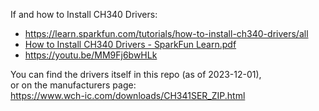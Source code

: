 If and how to Install CH340 Drivers:  
 - https://learn.sparkfun.com/tutorials/how-to-install-ch340-drivers/all  
 - [How to Install CH340 Drivers - SparkFun Learn.pdf](https://github.com/BlackBrix/SerialUPDI-programmer/blob/main/drivers/How%20to%20Install%20CH340%20Drivers%20-%20SparkFun%20Learn.pdf)  
 - https://youtu.be/MM9Fj6bwHLk

You can find the drivers itself in this repo (as of 2023-12-01),  
or on the manufacturers page:  
https://www.wch-ic.com/downloads/CH341SER_ZIP.html
